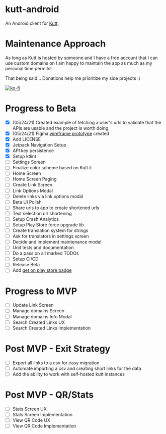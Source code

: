 # kutt-android
An Android client for [Kutt](http://kutt.it/).

# Maintenance Approach
As long as Kutt is hosted by someone and I have a free account that I can use custom domains on I am happy to maintain the app as much as my personal time permits!

That being said...
Donations help me prioritize my side projects :)

[![ko-fi](https://ko-fi.com/img/githubbutton_sm.svg)](https://ko-fi.com/S6S64QETK)

# Progress to Beta
- [x] (05/24/21) Created example of fetching a user's urls to validate that the APIs are usable and
  the project is worth doing
- [x] (05/24/21) Figma [wireframe prototype](data/kutt-android-wireframe.gif) created
- [x] Add LICENSE
- [x] Jetpack Navigation Setup
- [x] API key persistence
- [x] Setup ktlint
- [ ] Settings Screen
- [ ] Finalize color scheme based on Kutt.it
- [ ] Home Screen
- [ ] Home Screen Paging
- [ ] Create Link Screen
- [ ] Link Options Modal
- [ ] Delete links via link options modal
- [ ] Beta UI Polish
- [ ] Share urls to app to create shortened urls
- [ ] Text selection url shortening
- [ ] Setup Crash Analytics
- [ ] Setup Play Store force upgrade lib
- [ ] Create translation system for strings
- [ ] Ask for translators in settings screen
- [ ] Decide and implement maintenance model
- [ ] Unit tests and documentation
- [ ] Do a pass on all marked TODOs
- [ ] Setup CI/CD
- [ ] Release Beta
- [ ] Add [get on play store badge](https://play.google.com/intl/en_gb/badges/)

# Progress to MVP
- [ ] Update Link Screen
- [ ] Manage domains Screen
- [ ] Manage domains Info Modal
- [ ] Search Created Links UX
- [ ] Search Created Links Implementation

# Post MVP - Exit Strategy
- [ ] Export all links to a csv for easy migration
- [ ] Automate importing a csv and creating short links for the data
- [ ] Add the ability to work with self-hosted kutt instances

# Post MVP - QR/Stats
- [ ] Stats Screen UX
- [ ] Stats Screen Implementation
- [ ] View QR Code UX
- [ ] View QR Code Implementation
